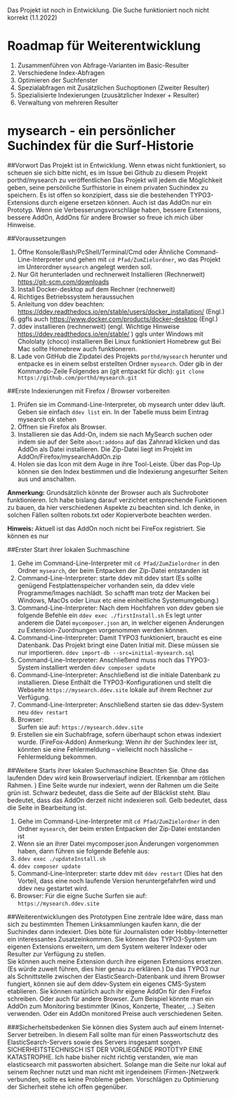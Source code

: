 Das Projekt ist noch in Entwicklung. Die Suche funktioniert noch nicht korrekt (1.1.2022)

# Roadmap für Weiterentwicklung
1. Zusammenführen von Abfrage-Varianten im Basic-Resulter
2. Verschiedene Index-Abfragen
3. Optimieren der Suchfenster
4. Spezialabfragen mit Zusätzlichen Suchoptionen (Zweiter Resulter)
5. Spezialisierte Indexierungen (zuusätzlicher Indexer + Resulter)
6. Verwaltung von mehreren Resulter


# mysearch - ein persönlicher Suchindex für die Surf-Historie
##Vorwort
Das Projekt ist in Entwicklung. Wenn etwas nicht funktioniert, so scheuen sie sich bitte nicht, es im Issue bei Github zu diesem Projekt porthd/mysearch zu veröffentlichen
Das Projekt will jedem die Möglichkeit geben, seine persönliche Surfhistorie in einem privaten Suchindex zu speichern. Es ist offen so konzipiert, dass sie die bestehenden TYPO3-Extensions durch eigene ersetzen können. Auch ist das AddOn nur ein Prototyp.
Wenn sie Verbesserungsvorschläge haben, bessere Extensions, bessere AddOn, AddOns für andere Browser so freue ich mich über Hinweise.

##Voraussetzungen
1. Öffne Konsole/Bash/PcShell/Terminal/Cmd oder Ähnliche Command-Line-Interpreter und gehen mit `cd Pfad/ZumZielordner`, wo das Projekt im Unterordner `mysearch` angelegt werden soll.
2. Nur Git herunterladen und rechnerweit Installieren (Rechnerweit)
https://git-scm.com/downloads
3. Install Docker-desktop auf dem Rechner (rechnerweit)
1. Richtiges Betriebssystem heraussuchen
2. Anleitung von ddev beachten: https://ddev.readthedocs.io/en/stable/users/docker_installation/ (Engl.)
3. ggfls auch https://www.docker.com/products/docker-desktop (Engl.)
4. ddev installieren (rechnerweit)
(engl. Wichtige Hinweise https://ddev.readthedocs.io/en/stable/ )
ggls unter Windows mit Chololaty (choco) installieren
Bei Linux funktioniert Homebrew gut
Bei Mac sollte Homebrew auch funktioneren.
5.  Lade von GitHub die Zipdatei des Projekts `porthd/mysearch` herunter und entpacke es in einem selbst erstellten Ordner `mysearch`.
Oder gib in der Kommando-Zeile Folgendes an (git entpackt für dich):
`git clone https://github.com/porthd/mysearch.git`

##Erste Indexierungen mit Firefox / Browser vorbereiten
1. Prüfen sie im  Command-Line-Interpreter, ob mysearch unter ddev läuft.
Geben sie einfach `ddev list`  ein. In der Tabelle muss beim Eintrag mysearch ok stehen
2. Öffnen sie Firefox als Browser.
3. Installieren sie das Add-On, indem sie nach MySearch suchen oder indem sie auf der Seite `about:addons` auf das Zahnrad klicken und das AddOn als Datei installieren. Die Zip-Datei liegt im Projekt im AddOn/Firefox/mysearchAddOn.zip
4. Holen sie das Icon mit dem Auge in ihre Tool-Leiste. Über das Pop-Up können sie den Index bestimmen und die Indexierung angesurfter Seiten aus und anschalten.

**Anmerkung:** Grundsätzlich könnte der Browser auch als Suchroboter funktionieren. Ich habe bislang darauf verzichtet entsprechende Funktionen zu bauen, da hier verschiedenen Aspekte zu beachten sind. Ich denke, in solchen Fällen sollten robots.txt oder Kopierverbote beachten werden.

**Hinweis:** Aktuell ist das AddOn noch nicht bei FireFox registriert. Sie können es nur 


##Erster Start ihrer lokalen Suchmaschine
1. Gehe im  Command-Line-Interpreter mit `cd Pfad/ZumZielordner` in den Ordner `mysearch`, der beim Entpacken der Zip-Datei entstanden ist
2. Command-Line-Interpreter: starte ddev mit
ddev start
(Es sollte genügend Festplattenspeicher vorhanden sein, da ddev viele Programme/Images nachlädt. So schafft man trotz der Macken bei Windows, MacOs oder Linux etc eine einheitliche Systemumgebung.)
3. Command-Line-Interpreter: Nach dem Hochfahren von ddev geben sie folgende Befehle ein
`ddev exec ./firstInstall.sh`
Es legt unter anderem die Datei `mycomposer.json` an, in welcher eigenen Änderungen zu Extension-Zuordnungen vorgenommen werden können.
4. Command-Line-Interpreter: Damit TYPO3 funktioniert, braucht es eine Datenbank. Das Projekt bringt eine Daten Initial mit. Diese müssen sie nur importieren.
`ddev import-db --src=initial-mysearch.sql`
5. Command-Line-Interpreter: Anschließend muss noch das TYPO3-System installiert werden
`ddev composer update`
6. Command-Line-Interpreter: Anschließend ist die initiale Datenbank zu installieren. Diese Enthält die TYPO3-Konfigurationen und stellt die Webseite `https://mysearch.ddev.site` lokale auf ihrem Rechner zur Verfügung.
7. Command-Line-Interpreter: Anschließend starten sie das ddev-System neu
`ddev restart`
8. Browser:  
Surfen sie auf: `https://mysearch.ddev.site`
9. Erstellen sie ein Suchabfrage, sofern überhaupt schon etwas indexiert wurde. (FireFox-Addon)
Anmerkung: Wenn ihr der Suchindex leer ist, könnten sie eine Fehlermeldung – vielleicht noch hässliche – Fehlermeldung bekommen.


##Weitere Starts ihrer lokalen Suchmaschine
Beachten Sie. Ohne das laufenden Ddev wird kein Browserverlauf indiziert. (Erkennbar am rötlichen Rahmen. )
Eine Seite wurde nur indexiert, wenn der Rahmen um die Seite grün ist. Schwarz bedeutet, dass die Seite auf der Bläcklist steht. Blau bedeutet, dass das AddOn derzeit nicht indexieren soll. Gelb bedeutet, dass die Seite in Bearbeitung ist.
1. Gehe im  Command-Line-Interpreter mit `cd Pfad/ZumZielordner` in den Ordner `mysearch`, der beim ersten Entpacken der Zip-Datei entstanden ist
2. Wenn sie an ihrer Datei mycomposer.json Änderungen vorgenommen haben,  dann führen sie folgende Befehle aus:
1. `ddev exec ./updateInstall.sh`
2. `ddev composer update`
3. Command-Line-Interpreter: starte ddev mit
`ddev restart`
(Dies hat den Vorteil, dass eine noch laufende Version heruntergefahrfen wird und ddev neu gestartet wird.
4. Browser: Für die eigne Suche
Surfen sie auf: `https://mysearch.ddev.site`


##Weiterentwicklungen des Prototypen 
Eine zentrale Idee wäre, dass man sich zu bestimmten Themen Linksammlungen kaufen kann, die der Suchindex dann indexiert. Dies böte für Journalisten oder Hobby-Internetter ein interessantes Zusatzeinkommen.
Sie können das TYPO3-System um eigenen Extensions erweitern, um dem System weiterer Indexer oder Resulter zur Verfügung zu stellen.  
Sie können auch meine Extension durch ihre eigenen Extensions ersetzen. (Es würde zuweit führen, dies hier genau zu erklären.)
Da das TYPO3 nur als Schnittstelle zwischen der ElasticSearch-Datenbank und ihrem Browser fungiert, können sie auf dem ddev-System ein eigenes CMS-System etablieren.
Sie können natürlich auch ihr eigene AddOn für den Firefox schreiben. Oder auch für andere Browser. Zum Beispiel könnte man ein AddOn zum Monitoring bestimmter (Kinos, Konzerte, Theater, ...) Seiten verwenden. Oder ein AddOn monitored Preise auch verschiedenen Seiten.


###Sicherheitsbedenken
Sie können dies System auch auf einem Internet-Server betreiben. In diesem Fall sollte man für einen Passwortschutz des ElasticSearch-Servers sowie des Servers insgesamt sorgen.
SICHERHEITSTECHNISCH IST DER VORLIEGENDE PROTOTYP EINE KATASTROPHE.
Ich habe bisher nicht richtig verstanden, wie man elasticsearch mit passworten absichert. Solange man die Seite nur lokal auf seinem Rechner nutzt und man nicht mit irgendeinem (Firmen-)Netzwerk verbunden, sollte es keine Probleme geben. 
Vorschlägen zu Optimierung der Sicherheit stehe ich offen gegenüber.

